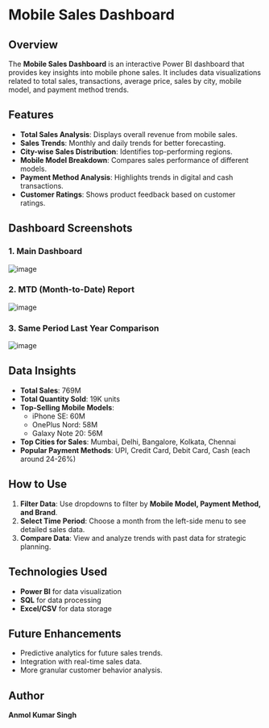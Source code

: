 # Mobile Sales Dashboard

## Overview
The **Mobile Sales Dashboard** is an interactive Power BI dashboard that provides key insights into mobile phone sales. It includes data visualizations related to total sales, transactions, average price, sales by city, mobile model, and payment method trends.

## Features
- **Total Sales Analysis**: Displays overall revenue from mobile sales.
- **Sales Trends**: Monthly and daily trends for better forecasting.
- **City-wise Sales Distribution**: Identifies top-performing regions.
- **Mobile Model Breakdown**: Compares sales performance of different models.
- **Payment Method Analysis**: Highlights trends in digital and cash transactions.
- **Customer Ratings**: Shows product feedback based on customer ratings.

## Dashboard Screenshots
### 1. Main Dashboard
![image](https://github.com/user-attachments/assets/1d775218-219b-4455-957e-6c748bb67bb6)

### 2. MTD (Month-to-Date) Report
![image](https://github.com/user-attachments/assets/2701c3ff-dfd1-4830-827f-3a9a8a2a2e7a)


### 3. Same Period Last Year Comparison
![image](https://github.com/user-attachments/assets/9102130a-c48e-4114-8689-288d27d3bb7f)


## Data Insights
- **Total Sales**: 769M
- **Total Quantity Sold**: 19K units
- **Top-Selling Mobile Models**:
  - iPhone SE: 60M
  - OnePlus Nord: 58M
  - Galaxy Note 20: 56M
- **Top Cities for Sales**: Mumbai, Delhi, Bangalore, Kolkata, Chennai
- **Popular Payment Methods**: UPI, Credit Card, Debit Card, Cash (each around 24-26%)

## How to Use
1. **Filter Data**: Use dropdowns to filter by **Mobile Model, Payment Method, and Brand**.
2. **Select Time Period**: Choose a month from the left-side menu to see detailed sales data.
3. **Compare Data**: View and analyze trends with past data for strategic planning.

## Technologies Used
- **Power BI** for data visualization
- **SQL** for data processing
- **Excel/CSV** for data storage

## Future Enhancements
- Predictive analytics for future sales trends.
- Integration with real-time sales data.
- More granular customer behavior analysis.

## Author
**Anmol Kumar Singh**
